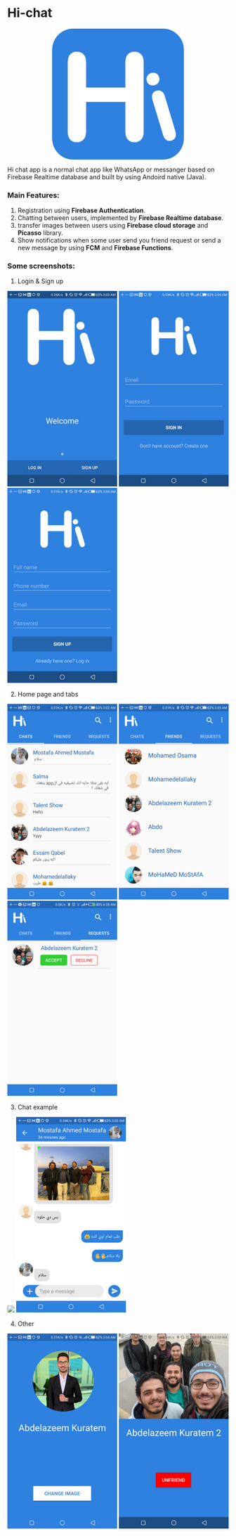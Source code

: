 # Hi-chat

<center>
  <img align="middle" src="/hi-chat screenshots/sayhilogo.png" width="300"/>
</center>

Hi chat app is a normal chat app like WhatsApp or messanger based on Firebase Realtime database and built by using Andoird native (Java).

### Main Features:

1. Registration using **Firebase Authentication**.
2. Chatting between users, implemented by **Firebase Realtime database**.
3. transfer images between users using **Firebase cloud storage** and **Picasso** library.
4. Show notifications when some user send you friend request or send a new message by using **FCM** and **Firebase Functions**.

### Some screenshots:

1. Login & Sign up

<img src="./hi-chat screenshots/Screenshot_20201214-030358.jpg" width="250"/>        <img src="./hi-chat screenshots/Screenshot_20201214-030407.jpg" width="250"/>        <img src="./hi-chat screenshots/Screenshot_20201214-030414.jpg" width="250"/>

2. Home page and tabs

<img src="./hi-chat screenshots/Screenshot_20201214-030258.jpg" width="250"/>        <img src="./hi-chat screenshots/Screenshot_20201214-030303.jpg" width="250"/> 
     <img src="./hi-chat screenshots/Screenshot_20201214-062803.jpg" width="250"/>

3. Chat example

<img src="./hi-chat screenshots/20201214_025806.gif" width="250"/>       <img src="./hi-chat screenshots/Screenshot_20201214-030349.jpg" width="250"/>

4. Other

<img src="./hi-chat screenshots/Screenshot_20201214-030457.jpg" width="250"/>        <img src="./hi-chat screenshots/Screenshot_20201214-030330.jpg" width="250"/>
